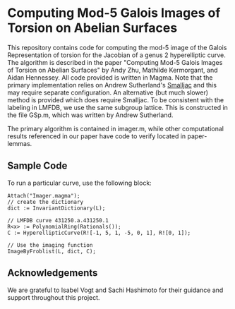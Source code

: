 # Computing Mod-5 Galois Images of Torsion on Abelian Surfaces

This repository contains code for computing the mod-5 image of the Galois Representation of torsion for the Jacobian of a genus 2 hyperelliptic curve.
The algorithm is described in the paper "Computing Mod-5 Galois Images of Torsion on Abelian Surfaces" by Andy Zhu, Mathilde Kermorgant, and Aidan Hennessey.
All code provided is written in Magma.
Note that the primary implementation relies on Andrew Sutherland's [Smalljac](https://math.mit.edu/~drew/smalljac.html) and this may require separate configuration.
An alternative (but much slower) method is provided which does require Smalljac.
To be consistent with the labeling in LMFDB, we use the same subgroup lattice. This is constructed in the file GSp.m, which was written by Andrew Sutherland.

The primary algorithm is contained in imager.m, while other computational results referenced in our paper have code to verify located in paper-lemmas.

## Sample Code

To run a particular curve, use the following block:
```magma
Attach("Imager.magma");
// create the dictionary
dict := InvariantDictionary(L);

// LMFDB curve 431250.a.431250.1
R<x> := PolynomialRing(Rationals());
C := HyperellipticCurve(R![-1, 5, 1, -5, 0, 1], R![0, 1]);

// Use the imaging function
ImageByFroblist(L, dict, C);
```  

## Acknowledgements

We are grateful to Isabel Vogt and Sachi Hashimoto for their guidance and support throughout this project.
